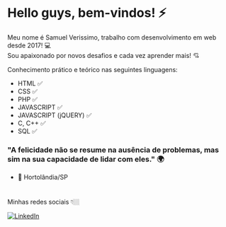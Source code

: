# Hello guys, bem-vindos! ⚡

Meu nome é Samuel Verissimo, trabalho com desenvolvimento em web desde 2017! 💻  
Sou apaixonado por novos desafios e cada vez aprender mais! 💘

Conhecimento prático e teórico nas seguintes linguagens:
- HTML ✅
- CSS ✅
- PHP ✅
- JAVASCRIPT ✅
- JAVASCRIPT (jQUERY) ✅
- C, C++ ✅
- SQL ✅


### "A felicidade não se resume na ausência de problemas, mas sim na sua capacidade de lidar com eles." 🌍
- 📍 Hortolândia/SP 
#
Minhas redes sociais 👇🏼

[![LinkedIn](https://img.shields.io/badge/LinkedIn-0077B5?style=for-the-badge&logo=linkedin&logoColor=white)](https://www.linkedin.com/in/samuel-verissimo-30678922a/)



<!--
**Samuel-Verissimo/Samuel-Verissimo** is a ✨ _special_ ✨ repository because its `README.md` (this file) appears on your GitHub profile.

Here are some ideas to get you started:

- 🔭 I’m currently working on ...
- 🌱 I’m currently learning ...
- 👯 I’m looking to collaborate on ...
- 🤔 I’m looking for help with ...
- 💬 Ask me about ...
- 📫 How to reach me: ...
- 😄 Pronouns: ...
- ⚡ Fun fact: ...
-->

